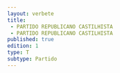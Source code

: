 ```yaml
---
layout: verbete
title:
 - PARTIDO REPUBLICANO CASTILHISTA
 - PARTIDO REPUBLICANO CASTILHISTA
published: true
edition: 1  
type: T
subtype: Partido
---
```


